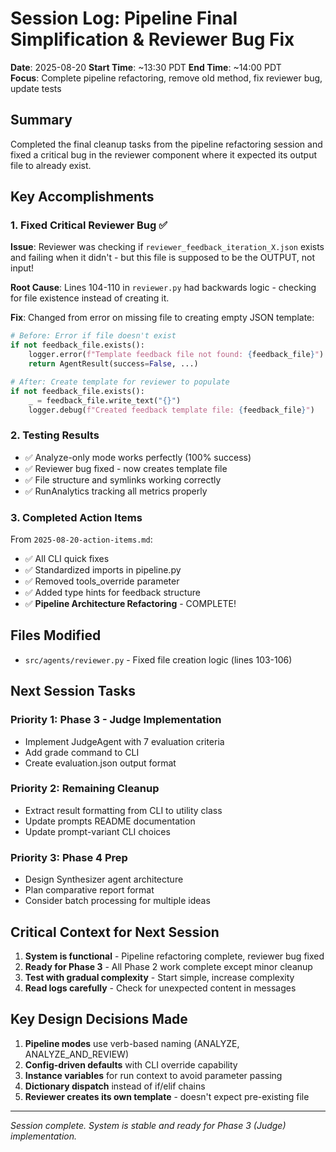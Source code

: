 # Session Log: Pipeline Final Simplification & Reviewer Bug Fix

**Date**: 2025-08-20
**Start Time**: ~13:30 PDT
**End Time**: ~14:00 PDT  
**Focus**: Complete pipeline refactoring, remove old method, fix reviewer bug, update tests

## Summary

Completed the final cleanup tasks from the pipeline refactoring session and fixed a critical bug in the reviewer component where it expected its output file to already exist.

## Key Accomplishments

### 1. Fixed Critical Reviewer Bug ✅

**Issue**: Reviewer was checking if `reviewer_feedback_iteration_X.json` exists and failing when it didn't - but this file is supposed to be the OUTPUT, not input!

**Root Cause**: Lines 104-110 in `reviewer.py` had backwards logic - checking for file existence instead of creating it.

**Fix**: Changed from error on missing file to creating empty JSON template:

```python
# Before: Error if file doesn't exist
if not feedback_file.exists():
    logger.error(f"Template feedback file not found: {feedback_file}")
    return AgentResult(success=False, ...)

# After: Create template for reviewer to populate  
if not feedback_file.exists():
    _ = feedback_file.write_text("{}")
    logger.debug(f"Created feedback template file: {feedback_file}")
```

### 2. Testing Results

- ✅ Analyze-only mode works perfectly (100% success)
- ✅ Reviewer bug fixed - now creates template file
- ✅ File structure and symlinks working correctly
- ✅ RunAnalytics tracking all metrics properly

### 3. Completed Action Items

From `2025-08-20-action-items.md`:

- ✅ All CLI quick fixes
- ✅ Standardized imports in pipeline.py
- ✅ Removed tools_override parameter
- ✅ Added type hints for feedback structure
- ✅ **Pipeline Architecture Refactoring** - COMPLETE!

## Files Modified

- `src/agents/reviewer.py` - Fixed file creation logic (lines 103-106)

## Next Session Tasks

### Priority 1: Phase 3 - Judge Implementation

- Implement JudgeAgent with 7 evaluation criteria
- Add grade command to CLI
- Create evaluation.json output format

### Priority 2: Remaining Cleanup

- Extract result formatting from CLI to utility class
- Update prompts README documentation  
- Update prompt-variant CLI choices

### Priority 3: Phase 4 Prep

- Design Synthesizer agent architecture
- Plan comparative report format
- Consider batch processing for multiple ideas

## Critical Context for Next Session

1. **System is functional** - Pipeline refactoring complete, reviewer bug fixed
2. **Ready for Phase 3** - All Phase 2 work complete except minor cleanup
3. **Test with gradual complexity** - Start simple, increase complexity
4. **Read logs carefully** - Check for unexpected content in messages

## Key Design Decisions Made

1. **Pipeline modes** use verb-based naming (ANALYZE, ANALYZE_AND_REVIEW)
2. **Config-driven defaults** with CLI override capability  
3. **Instance variables** for run context to avoid parameter passing
4. **Dictionary dispatch** instead of if/elif chains
5. **Reviewer creates its own template** - doesn't expect pre-existing file

---

*Session complete. System is stable and ready for Phase 3 (Judge) implementation.*
